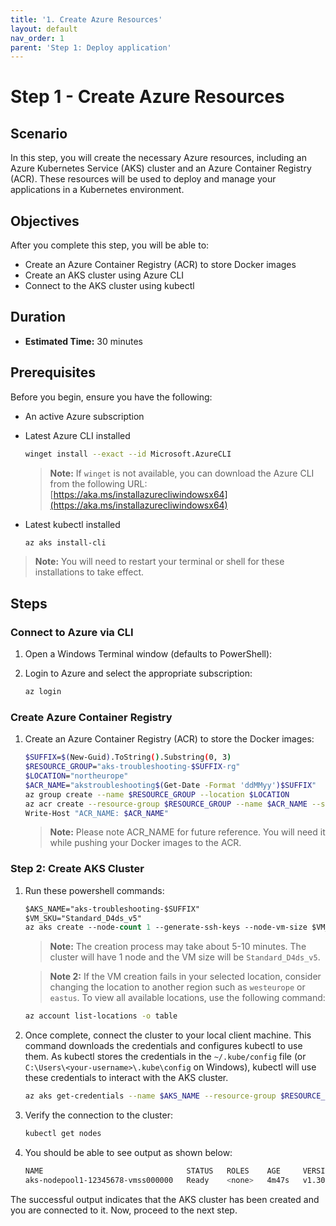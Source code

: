 ```yaml
---
title: '1. Create Azure Resources'
layout: default
nav_order: 1
parent: 'Step 1: Deploy application'
---
```


# Step 1 - Create Azure Resources

## Scenario

In this step, you will create the necessary Azure resources, including an Azure Kubernetes Service (AKS) cluster and an Azure Container Registry (ACR). These resources will be used to deploy and manage your applications in a Kubernetes environment.

## Objectives

After you complete this step, you will be able to:

* Create an Azure Container Registry (ACR) to store Docker images
* Create an AKS cluster using Azure CLI
* Connect to the AKS cluster using kubectl

## Duration

* **Estimated Time:** 30 minutes

## Prerequisites

Before you begin, ensure you have the following:

<!-- * Windows? -->
* An active Azure subscription
* Latest Azure CLI installed

    ``` bash
    winget install --exact --id Microsoft.AzureCLI
    ```

    > **Note:** If `winget` is not available, you can download the Azure CLI from the following URL: [https://aka.ms/installazurecliwindowsx64](https://aka.ms/installazurecliwindowsx64)
* Latest kubectl installed

    ``` bash
    az aks install-cli
    ```

> **Note:** You will need to restart your terminal or shell for these installations to take effect.

## Steps

### Connect to Azure via CLI

1. Open a Windows Terminal window (defaults to PowerShell):

2. Login to Azure and select the appropriate subscription:

    ``` bash
    az login
    ```

<!-- 
3. TODO: Check if needed? ~~Register needed providers?~~

    ``` bash
    az provider register --namespace Microsoft.Storage
    az provider register --namespace Microsoft.Compute
    az provider register --namespace Microsoft.Network
    az provider register --namespace Microsoft.Monitor
    az provider register --namespace Microsoft.Insights
    az provider register --namespace Microsoft.ManagedIdentity
    az provider register --namespace Microsoft.OperationalInsights
    az provider register --namespace Microsoft.OperationsManagement
    az provider register --namespace Microsoft.KeyVault
    az provider register --namespace Microsoft.ContainerRegistry
    az provider register --namespace Microsoft.ContainerService
    az provider register --namespace Microsoft.Kubernetes
    ```
-->

### Create Azure Container Registry

1. Create an Azure Container Registry (ACR) to store the Docker images:

    ``` bash
    $SUFFIX=$(New-Guid).ToString().Substring(0, 3)
    $RESOURCE_GROUP="aks-troubleshooting-$SUFFIX-rg"
    $LOCATION="northeurope"
    $ACR_NAME="akstroubleshooting$(Get-Date -Format 'ddMMyy')$SUFFIX"
    az group create --name $RESOURCE_GROUP --location $LOCATION
    az acr create --resource-group $RESOURCE_GROUP --name $ACR_NAME --sku Basic
    Write-Host "ACR_NAME: $ACR_NAME"
    ```

    > **Note:** Please note ACR_NAME for future reference. You will need it while pushing your Docker images to the ACR.

### Step 2: Create AKS Cluster

1. Run these powershell commands:

    ```ps
    $AKS_NAME="aks-troubleshooting-$SUFFIX"
    $VM_SKU="Standard_D4ds_v5"
    az aks create --node-count 1 --generate-ssh-keys --node-vm-size $VM_SKU --name $AKS_NAME --resource-group $RESOURCE_GROUP --attach-acr $ACR_NAME
    ```

    > **Note:** The creation process may take about 5-10 minutes. The cluster will have 1 node and the VM size will be `Standard_D4ds_v5`. 

     > **Note 2:** If the VM creation fails in your selected location, consider changing the location to another region such as `westeurope` or `eastus`. To view all available locations, use the following command:

    ``` bash
    az account list-locations -o table
    ```

2. Once complete, connect the cluster to your local client machine. This command downloads the credentials and configures kubectl to use them. As kubectl stores the credentials in the `~/.kube/config` file (or `C:\Users\<your-username>\.kube\config` on Windows), kubectl will use these credentials to interact with the AKS cluster.

    ``` bash
    az aks get-credentials --name $AKS_NAME --resource-group $RESOURCE_GROUP
    ``` 

3. Verify the connection to the cluster:

    ``` bash
    kubectl get nodes
    ```

4. You should be able to see output as shown below:

    ``` bash
    NAME                                STATUS   ROLES    AGE     VERSION
    aks-nodepool1-12345678-vmss000000   Ready    <none>   4m47s   v1.30.9
    ```

The successful output indicates that the AKS cluster has been created and you are connected to it. Now, proceed to the next step.
